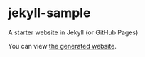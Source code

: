 # jekyll-sample

A starter website in Jekyll (or GitHub Pages)

You can view [the generated website](https://menozero.github.io/jekyll-sample/).

